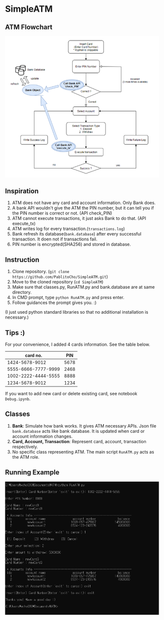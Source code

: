 # SimpleATM

## ATM Flowchart
![Alt text](https://github.com/PablitoCho/SimpleATM/blob/main/images/Flowchart.PNG?raw=true "Flowchart")

## Inspiration
 1. ATM does not have any card and account information. Only Bank does.
 2. A bank API wouldn't give the ATM the PIN number, but it can tell you if the PIN number is correct or not. (API check_PIN)
 3. ATM cannot execute transactions, it just asks Bank to do that. (API execute_tx)
 4. ATM writes log for every transaction.(`transactions.log`)
 5. Bank refresh its database(`bank.database`) after every successful transaction. It doen not if transactions fail.
 6. PIN number is encrypted(SHA256) and stored in database.

## Instruction
 1. Clone repository. (`git clone https://github.com/PablitoCho/SimpleATM.git`)
 2. Move to the cloned repository (`cd SimpleATM`)
 3. Make sure that classes.py, RunATM.py and bank.database are at same directory.
 4. In CMD prompt, type `python RunATM.py` and press enter.
 5. Follow guidances the prompt gives you. :)

 (I just used python standard libraries so that no additional installation is necessary.)

## Tips :)
 For your convenience, I added 4 cards information. See the table below.

| card no.   |      PIN    |
|----------|:-------------:|
| 1424-5678-9012 |  5678 |
| 5555-6666-7777-9999 | 2468 |
| 1002-2222-4444-5555 | 8888 |
| 1234-5678-9012 | 1234 |

If you want to add new card or delete existing card, see notebook `Debug.ipynb`.

## Classes
 1. **Bank**: Simulate how bank works. It gives ATM necessary APIs. Json file `bank.database` acts like bank database. It is updated when card or account information changes.
 2. **Card, Account, Transaction**: Represent card, account, transaction respectively.
 3. No specific class representing ATM. The main script `RunATM.py` acts as the ATM role. 

## Running Example
![Alt text](https://github.com/PablitoCho/SimpleATM/blob/main/images/Running.png?raw=true "CMD Example")
